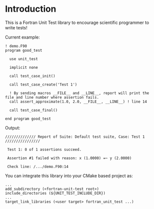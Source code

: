 Introduction
============

This is a Fortran Unit Test library to encourage scientific programmer to write tests!

Current example:

```
! demo.F90
program good_test

  use unit_test

  implicit none

  call test_case_init()

  call test_case_create('Test 1')

  ! By sending macros __FILE__ and __LINE__, report will print the file and line number where assertion fails.
  call assert_approximate(1.0, 2.0, __FILE__, __LINE__) ! line 14

  call test_case_final()

end program good_test
```

Output:

```
////////////// Report of Suite: Default test suite, Case: Test 1 ////////////////

 Test 1: 0 of 1 assertions succeed.

 Assertion #1 failed with reason: x (1.0000) =~ y (2.0000)

 Check line: /.../demo.F90:14
```

You can integrate this library into your CMake based project as:

```
...
add_subdirectory (<fortran-unit-test root>)
include_directories (${UNIT_TEST_INCLUDE_DIR})
...
target_link_libraries (<user target> fortran_unit_test ...)
```
